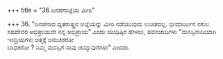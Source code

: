+++
title = "36 ಜನಪನಾಜ್ಞೆಯ ಮೀರಿ"

+++
36. "ಜನಪನಾದ ಧೃತರಾಷ್ಟ್ರನ ಆಜ್ಞೆಯನ್ನು ಮೀರಿ ನಡೆಯುವುದು ಉಚಿತವಲ್ಲ. ಭೀಮಾರ್ಜುನ ನಕುಲ ಸಹದೇವರ ಅಭಿಪ್ರಾಯವೇ ನನ್ನ ಅಭಿಪ್ರಾಯ" ಎಂದು ಯುಧಿಷ್ಠಿರ ಹೇಳಲು, ಪವನಜಾದಿಗಳು "ಮನಸ್ಸಿನಾದಿಯಾಗಿ ಇಂದ್ರಿಯಗಳು ಆತ್ಮಕ್ಕೆ ಅನುಚರರೋ   
ಬಾಧಕರೋ ? ನಿಮ್ಮ ಮನಸ್ಸಿಗೆ ನಾವು ಚಮ್ಮಾವುಗೆಗಳು" ಎಂದರು.
